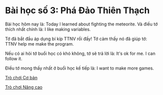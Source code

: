# Bài học số 3: Phá Đảo Thiên Thạch

Bài học hôm nay là: Today I learned about fighting the meteorite. Và điều tớ thích nhất chính là: I like making variables.

Tớ đã bắt đầu áp dụng bí kíp TTNV rồi đấy! Tớ cảm thấy nó đã giúp tớ: TTNV help me make the program.

Nếu có ai hỏi tớ buổi học có khó không, tớ sẽ trả lời là: It's ok for me. I can follow it.

Điều tớ mong thấy nhất ở buổi học kế tiếp là: I want to make more games.

[Trò chơi Cơ bản](https://scratch.mit.edu/projects/420572188)

[Trò chơi Nâng cao](https://scratch.mit.edu/projects/420726807)
